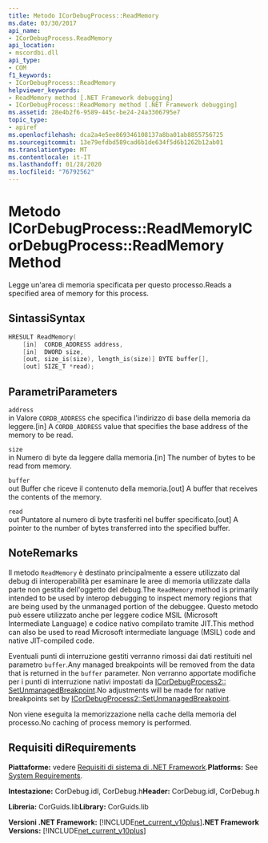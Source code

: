 ```yaml
---
title: Metodo ICorDebugProcess::ReadMemory
ms.date: 03/30/2017
api_name:
- ICorDebugProcess.ReadMemory
api_location:
- mscordbi.dll
api_type:
- COM
f1_keywords:
- ICorDebugProcess::ReadMemory
helpviewer_keywords:
- ReadMemory method [.NET Framework debugging]
- ICorDebugProcess::ReadMemory method [.NET Framework debugging]
ms.assetid: 28e4b2f6-9589-445c-be24-24a3306795e7
topic_type:
- apiref
ms.openlocfilehash: dca2a4e5ee869346108137a8ba01ab8855756725
ms.sourcegitcommit: 13e79efdbd589cad6b1de634f5d6b1262b12ab01
ms.translationtype: MT
ms.contentlocale: it-IT
ms.lasthandoff: 01/28/2020
ms.locfileid: "76792562"
---
```

# <a name="icordebugprocessreadmemory-method"></a><span data-ttu-id="2bde5-102">Metodo ICorDebugProcess::ReadMemory</span><span class="sxs-lookup"><span data-stu-id="2bde5-102">ICorDebugProcess::ReadMemory Method</span></span>
<span data-ttu-id="2bde5-103">Legge un'area di memoria specificata per questo processo.</span><span class="sxs-lookup"><span data-stu-id="2bde5-103">Reads a specified area of memory for this process.</span></span>  
  
## <a name="syntax"></a><span data-ttu-id="2bde5-104">Sintassi</span><span class="sxs-lookup"><span data-stu-id="2bde5-104">Syntax</span></span>  
  
```cpp  
HRESULT ReadMemory(  
    [in]  CORDB_ADDRESS address,   
    [in]  DWORD size,  
    [out, size_is(size), length_is(size)] BYTE buffer[],  
    [out] SIZE_T *read);  
```  
  
## <a name="parameters"></a><span data-ttu-id="2bde5-105">Parametri</span><span class="sxs-lookup"><span data-stu-id="2bde5-105">Parameters</span></span>  
 `address`  
 <span data-ttu-id="2bde5-106">in Valore `CORDB_ADDRESS` che specifica l'indirizzo di base della memoria da leggere.</span><span class="sxs-lookup"><span data-stu-id="2bde5-106">[in] A `CORDB_ADDRESS` value that specifies the base address of the memory to be read.</span></span>  
  
 `size`  
 <span data-ttu-id="2bde5-107">in Numero di byte da leggere dalla memoria.</span><span class="sxs-lookup"><span data-stu-id="2bde5-107">[in] The number of bytes to be read from memory.</span></span>  
  
 `buffer`  
 <span data-ttu-id="2bde5-108">out Buffer che riceve il contenuto della memoria.</span><span class="sxs-lookup"><span data-stu-id="2bde5-108">[out] A buffer that receives the contents of the memory.</span></span>  
  
 `read`  
 <span data-ttu-id="2bde5-109">out Puntatore al numero di byte trasferiti nel buffer specificato.</span><span class="sxs-lookup"><span data-stu-id="2bde5-109">[out] A pointer to the number of bytes transferred into the specified buffer.</span></span>  
  
## <a name="remarks"></a><span data-ttu-id="2bde5-110">Note</span><span class="sxs-lookup"><span data-stu-id="2bde5-110">Remarks</span></span>  
 <span data-ttu-id="2bde5-111">Il metodo `ReadMemory` è destinato principalmente a essere utilizzato dal debug di interoperabilità per esaminare le aree di memoria utilizzate dalla parte non gestita dell'oggetto del debug.</span><span class="sxs-lookup"><span data-stu-id="2bde5-111">The `ReadMemory` method is primarily intended to be used by interop debugging to inspect memory regions that are being used by the unmanaged portion of the debuggee.</span></span> <span data-ttu-id="2bde5-112">Questo metodo può essere utilizzato anche per leggere codice MSIL (Microsoft Intermediate Language) e codice nativo compilato tramite JIT.</span><span class="sxs-lookup"><span data-stu-id="2bde5-112">This method can also be used to read Microsoft intermediate language (MSIL) code and native JIT-compiled code.</span></span>  
  
 <span data-ttu-id="2bde5-113">Eventuali punti di interruzione gestiti verranno rimossi dai dati restituiti nel parametro `buffer`.</span><span class="sxs-lookup"><span data-stu-id="2bde5-113">Any managed breakpoints will be removed from the data that is returned in the `buffer` parameter.</span></span> <span data-ttu-id="2bde5-114">Non verranno apportate modifiche per i punti di interruzione nativi impostati da [ICorDebugProcess2:: SetUnmanagedBreakpoint](icordebugprocess2-setunmanagedbreakpoint-method.md).</span><span class="sxs-lookup"><span data-stu-id="2bde5-114">No adjustments will be made for native breakpoints set by [ICorDebugProcess2::SetUnmanagedBreakpoint](icordebugprocess2-setunmanagedbreakpoint-method.md).</span></span>  
  
 <span data-ttu-id="2bde5-115">Non viene eseguita la memorizzazione nella cache della memoria del processo.</span><span class="sxs-lookup"><span data-stu-id="2bde5-115">No caching of process memory is performed.</span></span>  
  
## <a name="requirements"></a><span data-ttu-id="2bde5-116">Requisiti di</span><span class="sxs-lookup"><span data-stu-id="2bde5-116">Requirements</span></span>  
 <span data-ttu-id="2bde5-117">**Piattaforme:** vedere [Requisiti di sistema di .NET Framework](../../../../docs/framework/get-started/system-requirements.md).</span><span class="sxs-lookup"><span data-stu-id="2bde5-117">**Platforms:** See [System Requirements](../../../../docs/framework/get-started/system-requirements.md).</span></span>  
  
 <span data-ttu-id="2bde5-118">**Intestazione:** CorDebug.idl, CorDebug.h</span><span class="sxs-lookup"><span data-stu-id="2bde5-118">**Header:** CorDebug.idl, CorDebug.h</span></span>  
  
 <span data-ttu-id="2bde5-119">**Libreria:** CorGuids.lib</span><span class="sxs-lookup"><span data-stu-id="2bde5-119">**Library:** CorGuids.lib</span></span>  
  
 <span data-ttu-id="2bde5-120">**Versioni .NET Framework:** [!INCLUDE[net_current_v10plus](../../../../includes/net-current-v10plus-md.md)]</span><span class="sxs-lookup"><span data-stu-id="2bde5-120">**.NET Framework Versions:** [!INCLUDE[net_current_v10plus](../../../../includes/net-current-v10plus-md.md)]</span></span>
